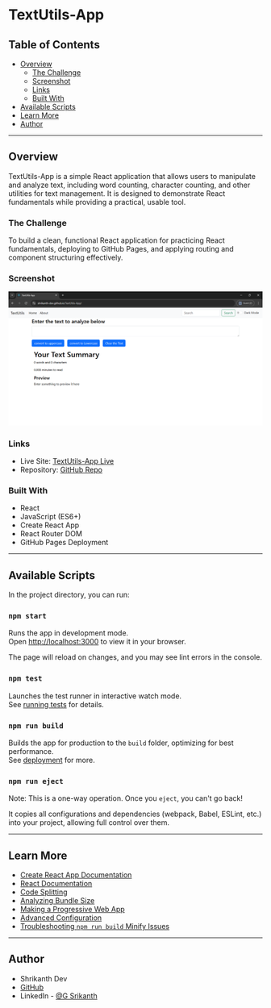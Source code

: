 # TextUtils-App

## Table of Contents

- [Overview](#overview)
  - [The Challenge](#the-challenge)
  - [Screenshot](#screenshot)
  - [Links](#links)
  - [Built With](#built-with)
- [Available Scripts](#available-scripts)
- [Learn More](#learn-more)
- [Author](#author)

---

## Overview

TextUtils-App is a simple React application that allows users to manipulate and analyze text, including word counting, character counting, and other utilities for text management. It is designed to demonstrate React fundamentals while providing a practical, usable tool.

### The Challenge

To build a clean, functional React application for practicing React fundamentals, deploying to GitHub Pages, and applying routing and component structuring effectively.

### Screenshot

![TextUtils-App Screenshot](Textutils.png)

### Links

- Live Site: [TextUtils-App Live](https://shrikanth-dev.github.io/TextUtils-App/)
- Repository: [GitHub Repo](https://github.com/shrikanth-dev/TextUtils-App)

### Built With

- React
- JavaScript (ES6+)
- Create React App
- React Router DOM
- GitHub Pages Deployment

---

## Available Scripts

In the project directory, you can run:

### `npm start`

Runs the app in development mode.\
Open [http://localhost:3000](http://localhost:3000) to view it in your browser.

The page will reload on changes, and you may see lint errors in the console.

### `npm test`

Launches the test runner in interactive watch mode.\
See [running tests](https://facebook.github.io/create-react-app/docs/running-tests) for details.

### `npm run build`

Builds the app for production to the `build` folder, optimizing for best performance.\
See [deployment](https://facebook.github.io/create-react-app/docs/deployment) for more.

### `npm run eject`

Note: This is a one-way operation. Once you `eject`, you can't go back!

It copies all configurations and dependencies (webpack, Babel, ESLint, etc.) into your project, allowing full control over them.

---

## Learn More

- [Create React App Documentation](https://facebook.github.io/create-react-app/docs/getting-started)
- [React Documentation](https://reactjs.org/)
- [Code Splitting](https://facebook.github.io/create-react-app/docs/code-splitting)
- [Analyzing Bundle Size](https://facebook.github.io/create-react-app/docs/analyzing-the-bundle-size)
- [Making a Progressive Web App](https://facebook.github.io/create-react-app/docs/making-a-progressive-web-app)
- [Advanced Configuration](https://facebook.github.io/create-react-app/docs/advanced-configuration)
- [Troubleshooting `npm run build` Minify Issues](https://facebook.github.io/create-react-app/docs/troubleshooting#npm-run-build-fails-to-minify)

---

## Author

- Shrikanth Dev
- [GitHub](https://github.com/shrikanth-dev)
- LinkedIn - [@G Srikanth](https://www.linkedin.com/in/g-srikanth-gs)
